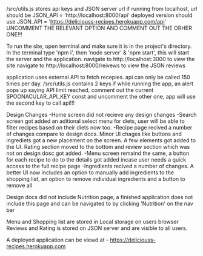 /src/utils.js stores api keys and JSON server url
if running from localhost, url should be JSON_API = 'http://localhost:8000/api'
deployed version should use JSON_API = 'https://deliciouss-recipes.herokuapp.com/api'
UNCOMMENT THE RELEVANT OPTION AND COMMENT OUT THE ORHER ONE!!!

To run the site, open terminal and make sure it is in the project's directory.
In the terminal type 'npm i', then 'node server' & 'npm start', this will start the server and the application.
navigate to http://localhost:3000 to view the site
navigate to http://localhost:8000/reivews to view the JSON reviews

application uses external API to fetch recepies. 
api can only be called 150 times per day.
/src/utils.js contains 2 keys 
if while running the app, an alert pops up saying API limit reached, comment out the current SPOONACULAR_API_KEY const and uncomment the other one, app will use the second key to call api!!!

Design Changes
-Home screen did not recieve any design changes
-Search screen got added an aditional select menu for diets, user will be able to filter recipes based on   their diets now too.
-Recipe page recived a number of changes compare to design docs. Minor UI chages like buttons and ingrediets got a new placement on the screen. A few elements got added to the UI. Rating section moved to the bottom and review section which was not on design dosc got added.
-Menu screen remaind the same, a button for each recipe to do to the details got added incase user needs a quick access to the full recipe page
-Ingredients recived a number of changes. A better UI now includes an option to manually add ingredients to the shopping list, an option to remove individual ingredients and a button to remove all

Design docs did not include Nutrition page, a finished application does not include this page and can be navigated to by clicking 'Nutrition' on the nav bar

Menu and Shopping list are stored in Local storage on users browser
Reviews and Rating is stored on JSON server and are visible to all users.


A deployed application can be viewd at - https://deliciouss-recipes.herokuapp.com
